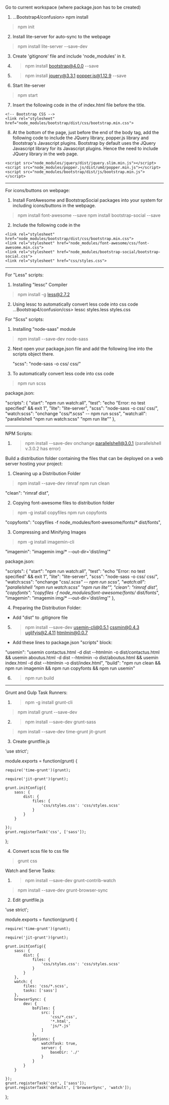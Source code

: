 Go to current workspace (where package.json has to be created)
1. ...Bootstrap4/confusion> npm install
>npm init

2. Install lite-server for auto-sync to the webpage
>npm install lite-server --save-dev

3. Create 'gitignore' file and include 'node_modules' in it.

4. >npm install bootstrap@4.0.0 --save
5. >npm install jquery@3.3.1 popper.js@1.12.9 --save
6. Start lite-server
>npm start 

7. Insert the following code in the <head> of index.html file before the title.

 <meta charset="utf-8">
    <meta name="viewport" content="width=device-width, initial-scale=1, shrink-to-fit=no">
    <meta http-equiv="x-ua-compatible" content="ie=edge">

    <!-- Bootstrap CSS -->
    <link rel="stylesheet" href="node_modules/bootstrap/dist/css/bootstrap.min.css">

8. At the bottom of the page, just before the end of the body tag, add the following code to include the JQuery library, popper.js library and Bootstrap's Javascript plugins. Bootstrap by default uses the JQuery Javascript library for its Javascript plugins. Hence the need to include JQuery library in the web page.

 <!-- jQuery first, then Popper.js, then Bootstrap JS. -->
    <script src="node_modules/jquery/dist/jquery.slim.min.js"></script>
    <script src="node_modules/popper.js/dist/umd/popper.min.js"></script>
    <script src="node_modules/bootstrap/dist/js/bootstrap.min.js"></script>

*****************************************************************************

For icons/buttons on webpage:

1. Install FontAwesome and BootstrapSocial packages into your system for including icons/buttons in the webpage.
>npm install font-awesome --save
>npm install bootstrap-social --save

2. Include the following code in the <head>
  <!-- Bootstrap CSS -->
    <link rel="stylesheet" href="node_modules/bootstrap/dist/css/bootstrap.min.css">
    <link rel="stylesheet" href="node_modules/font-awesome/css/font-awesome.min.css">
    <link rel="stylesheet" href="node_modules/bootstrap-social/bootstrap-social.css">
    <link rel="stylesheet" href="css/styles.css">


*******************************************************************

For "Less" scripts:
1. Installing "lessc" Compiler
>npm install -g less@2.7.2

2. Using lessc to automatically convert less code into css code
...Bootstrap4/confusion/css> lessc styles.less styles.css

For "Scss" scripts:
1. Installing "node-saas" module
>npm install --save-dev node-sass

2. Next open your package.json file and add the following line into the scripts object there.  

   "scss": "node-sass -o css/ css/"

3. To automatically convert less code into css code
>npm run scss

package.json:

"scripts": {
"start": "npm run watch:all",
"test": "echo \"Error: no test specified\" && exit 1",
"lite": "lite-server",
"scss": "node-sass -o css/ css/",
"watch:scss": "onchange \"css/*.scss\" -- npm run scss",
"watch:all": "parallelshell \"npm run watch:scss\" \"npm run lite\""
},

*****************************************************************************************

NPM Scripts:

1. >npm install --save-dev onchange parallelshell@3.0.1 
(parallelshell v.3.0.2 has error)

Build a distribution folder containing the files that can be deployed on a web server hosting your project:

1. Cleaning up a Distribution Folder
>npm install --save-dev rimraf
>npm run clean

"clean": "rimraf dist",

2. Copying font-awesome files to distribution folder
>npm -g install copyfiles
>npm run copyfonts

 "copyfonts": "copyfiles -f node_modules/font-awesome/fonts/* dist/fonts",

3. Compressing and Minifying Images
>npm -g install imagemin-cli

 "imagemin": "imagemin img/* --out-dir='dist/img'"


package.json:

"scripts": {
    "start": "npm run watch:all",
    "test": "echo \"Error: no test specified\" && exit 1",
    "lite": "lite-server",
    "scss": "node-sass -o css/ css/",
    "watch:scss": "onchange \"css/*.scss\" -- npm run scss",
    "watch:all": "parallelshell \"npm run watch:scss\" \"npm run lite\"",
    "clean": "rimraf dist",
    "copyfonts": "copyfiles -f node_modules/font-awesome/fonts/* dist/fonts",
    "imagemin": "imagemin img/* --out-dir='dist/img'"
  },


4. Preparing the Distribution Folder:
- Add "dist" to .gitignore file

5. >npm install --save-dev usemin-cli@0.5.1 cssmin@0.4.3 uglifyjs@2.4.11 htmlmin@0.0.7

- Add these lines to package.json "scripts" block:

"usemin": "usemin contactus.html -d dist --htmlmin -o dist/contactus.html && usemin aboutus.html -d dist --htmlmin -o dist/aboutus.html && usemin index.html -d dist --htmlmin -o dist/index.html",
"build": "npm run clean && npm run imagemin && npm run copyfonts && npm run usemin"

6. >npm run build 

*************************************************************************************

Grunt and Gulp Task Runners:

1. >npm -g install grunt-cli
>npm install grunt --save-dev

2. >npm install --save-dev grunt-sass
>npm install --save-dev time-grunt jit-grunt

3. Create gruntfile.js

'use strict';

module.exports = function(grunt) {

    require('time-grunt')(grunt);

    require('jit-grunt')(grunt);

    grunt.initConfig({
        sass: {
            dist: {
                files: {
                    'css/styles.css': 'css/styles.scss'
                }
            }
        }

    });
    grunt.registerTask('css', ['sass']);
};


4. Convert scss file to css file
>grunt css

Watch and Serve Tasks:

1. >npm install --save-dev grunt-contrib-watch
>npm install --save-dev grunt-browser-sync

2. Edit gruntfile.js

'use strict';

module.exports = function(grunt) {

    require('time-grunt')(grunt);

    require('jit-grunt')(grunt);

    grunt.initConfig({
        sass: {
            dist: {
                files: {
                    'css/styles.css': 'css/styles.scss'
                }
            }
        },
        watch: {
            files: 'css/*.scss', 
            tasks: ['sass']
        },
        browserSync: {
            dev: {
                bsFiles: {
                    src: [
                        'css/*.css',
                        '*.html',
                        'js/*.js'
                    ]
                },
                options: {
                    watchTask: true,
                    server: {
                        baseDir: './'
                    }
                }
            }
        }

    });
    grunt.registerTask('css', ['sass']);
    grunt.registerTask('default', ['browserSync', 'watch']);
};